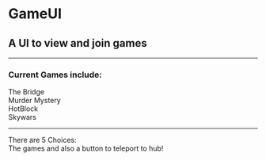 # GameUI
## A UI to view and join games
-------------------------------
### Current Games include:
The Bridge  
Murder Mystery  
HotBlock  
Skywars  

------------------------
There are 5 Choices:  
The games and also a button to teleport to hub!
